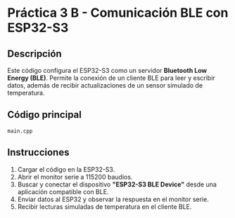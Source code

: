 # Práctica 3 B - Comunicación BLE con ESP32-S3

## Descripción
Este código configura el ESP32-S3 como un servidor **Bluetooth Low Energy (BLE)**. Permite la conexión de un cliente BLE para leer y escribir datos, además de recibir actualizaciones de un sensor simulado de temperatura.

## Código principal
`main.cpp`

## Instrucciones
1. Cargar el código en la ESP32-S3.
2. Abrir el monitor serie a 115200 baudios.
3. Buscar y conectar el dispositivo **"ESP32-S3 BLE Device"** desde una aplicación compatible con BLE.
4. Enviar datos al ESP32 y observar la respuesta en el monitor serie.
5. Recibir lecturas simuladas de temperatura en el cliente BLE.
